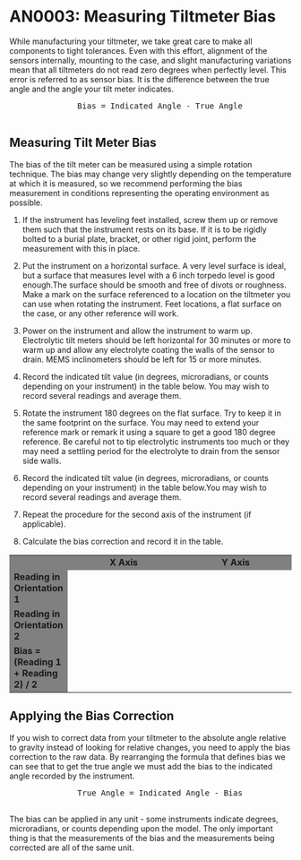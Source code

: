 # AN0003: Measuring Tiltmeter Bias
While manufacturing your tiltmeter, we take great care to make all components to
tight tolerances. Even with this effort, alignment of the sensors internally,
mounting to the case, and slight manufacturing variations mean that all
tiltmeters do not read zero degrees when perfectly level. This error is referred
to as sensor bias. It is the difference between the true angle and the angle
your tilt meter indicates.

<center>
  <pre>
    Bias = Indicated Angle - True Angle
  </pre>
</center>

## Measuring Tilt Meter Bias
The bias of the tilt meter can be measured using a simple rotation technique.
The bias may change very slightly depending on the temperature at which it is
measured, so we recommend performing the bias measurement in conditions
representing the operating environment as possible.

1. If the instrument has leveling feet installed, screw them up or remove them
   such that the instrument rests on its base. If it is to be rigidly bolted to
   a burial plate, bracket, or other rigid joint, perform the measurement with
   this in place.

1. Put the instrument on a horizontal surface. A very level surface is ideal,
   but a surface that measures level with a 6 inch torpedo level is good
   enough.The surface should be smooth and free of divots or roughness. Make a
   mark on the surface referenced to a location on the tiltmeter you can use
   when rotating the instrument. Feet locations, a flat surface on the case, or
   any other reference will work.

1. Power on the instrument and allow the instrument to warm up. Electrolytic
   tilt meters should be left horizontal for 30 minutes or more to warm up and
   allow any electrolyte coating the walls of the sensor to drain. MEMS
   inclinometers should be left for 15 or more minutes.

1. Record the indicated tilt value (in degrees, microradians, or counts
   depending on your instrument) in the table below. You may wish to record
   several readings and average them.

1. Rotate the instrument 180 degrees on the flat surface. Try to keep it in the
   same footprint on the surface. You may need to extend your reference mark or
   remark it using a square to get a good 180 degree reference. Be careful not
   to tip electrolytic instruments too much or they may need a settling period
   for the electrolyte to drain from the sensor side walls.

1. Record the indicated tilt value (in degrees, microradians, or counts
   depending on your instrument) in the table below.You may wish to record
   several readings and average them.

1. Repeat the procedure for the second axis of the instrument (if applicable).

1. Calculate the bias correction and record it in the table.

<table>

  <tr bgcolor="gray">
    <td></td>
    <td width="200px" style="text-align: center"><b>X Axis</b></td>
    <td width="200px" style="text-align: center"><b>Y Axis</b></td>
  </tr>

  <tr>
    <td bgcolor="gray"><b>Reading in Orientation 1</b></td>
    <td></td>
    <td></td>
  </tr>

  <tr>
    <td bgcolor="gray"><b>Reading in Orientation 2</b></td>
    <td></td>
    <td></td>
  </tr>

  <tr>
    <td bgcolor="gray"><b>Bias = (Reading 1 + Reading 2) / 2</b></td>
    <td></td>
    <td></td>
  </tr>
</table>

## Applying the Bias Correction
If you wish to correct data from your tiltmeter to the absolute angle relative
to gravity instead of looking for relative changes, you need to apply the bias
correction to the raw data. By rearranging the formula that defines bias we can
see that to get the true angle we must add the bias to the indicated angle
recorded by the instrument.

<center>
  <pre>
    True Angle = Indicated Angle - Bias
  </pre>
</center>

The bias can be applied in any unit - some instruments indicate degrees,
microradians, or counts depending upon the model. The only important thing is
that the measurements of the bias and the measurements being corrected are all
of the same unit.
